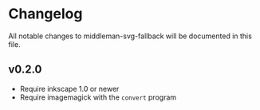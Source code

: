 # Changelog

All notable changes to middleman-svg-fallback will be documented in this file.

## v0.2.0

* Require inkscape 1.0 or newer
* Require imagemagick with the `convert` program
